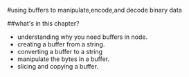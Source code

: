 #using buffers to manipulate,encode,and decode binary data

##what's in this chapter?
- understanding why you need buffers in node.
- creating a buffer from a string.
- converting a buffer to a string
- manipulate the bytes in a buffer.
- slicing and copying a buffer.

